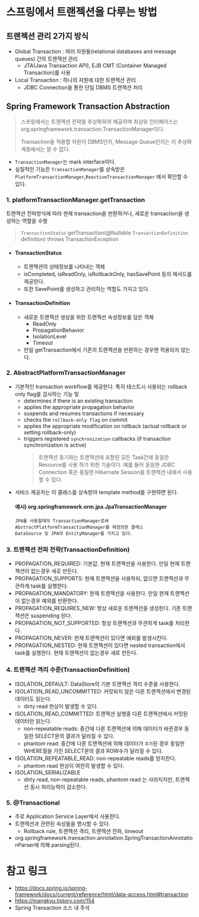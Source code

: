 # 스프링에서 트랜젝션을 다루는 방법

## 트랜젝션 관리 2가지 방식
- Global Transaction : 여러 자원들(relational databases and message queues) 간의 트랜젝션 관리
  - JTA(Java Transaction API), EJB CMT (Container Managed Transaction)를 사용
- Local Transaction : 하나의 자원에 대한 트랜젝션 관리
  - JDBC Connection을 통한 단일 DBMS 트랜젝션 처리

## Spring Framework Transaction Abstraction
> 스프링에서는 트랜젝션 전략을 추상화하여 제공하며 최상위 인터페이스는 org.springframework.transaction.TransactionManager이다. 
> 
> Transaction을 적용할 자원이 DBMS인지, Message Queue인지는 이 추상화 계층에서는 알 수 없다.
- `TransactionManager`는 mark interface이다.
- 실질적인 기능은 `TransactionManager`를 상속받은 `PlatformTransactionManager`,`ReactiveTransactionManager` 에서 확인할 수 있다. 

### 1. platformTransactionManager.getTransaction
트랜젝션 전파방식에 따라 현재 transaction을 반환하거나, 새로운 transaction을 생성하는 역할을 수행
  > `TransactionStatus` getTransaction(@Nullable `TransactionDefinition` definition)
    throws TransactionException

- #### TransactionStatus
  - 트랜젝션의 상태정보를 나타내는 객체
  - isCompleted, isReadOnly, isRollbackOnly, hasSavePoint 등의 메서드를 제공한다.
  - 또한 SavePoint를 생성하고 관리하는 역할도 가지고 있다.

- #### TransactionDefinition
  - 새로운 트랜젝션 생성을 위한 트랜젝션 속성정보를 담은 객체
    - ReadOnly
    - PropagationBehavior
    - IsolationLevel
    - Timeout
  - 만일 getTransaction에서 기존의 트랜젝션을 반환하는 경우엔 적용되지 않는다.

### 2. AbstractPlatformTransactionManager
  - 기본적인 transaction workflow를 제공한다. 특히 테스트시 사용되는 rollback only flag를 검사하는 기능 및 
    - determines if there is an existing transaction
    - applies the appropriate propagation behavior
    - suspends and resumes transactions if necessary
    - checks the `rollback-only flag` on commit
    - applies the appropriate modification on rollback (actual rollback or setting rollback-only)
    - triggers registered `synchronization` callbacks (if transaction synchronization is active)
        > 트랜잭션 동기화는 트랜잭션에 포함된 모든 Task간에 동일한 Resource를 사용 하기 위한 기술이다. 
        > 예를 들어 동일한 JDBC Connection 혹은 동일한 Hibernate Session을 트랜젝션 내에서 사용할 수 있다.  
  - 서비스 제공자는 이 클래스를 상속받아 template method를 구현하면 된다.
      #### 예시) org.springframework.orm.jpa.JpaTransactionManager
        JPA를 사용할때의 TransactionManager로써 AbstractPlatformTransactionManager를 재정의한 클래스
        DataSource 및 JPA의 EntityManager를 가지고 있다.

### 3. 트랜젝션 전파 전략(TransactionDefinition)
  - PROPAGATION_REQUIRED: 기본값. 현재 트랜젝션을 사용한다. 만일 현재 트랜젝션이 없는경우 새로 만든다. 
  - PROPAGATION_SUPPORTS: 현재 트랜젝션을 사용하되, 없으면 트랜젝션과 무관하게 task를 실행한다. 
  - PROPAGATION_MANDATORY: 현재 트랜젝션을 사용한다. 만일 현재 트랜젝션이 없는경우 예외를 반환한다.
  - PROPAGATION_REQUIRES_NEW: 항상 새로운 트랜젝션을 생성한다. 기존 트랜젝션은 suspending 된다.
  - PROPAGATION_NOT_SUPPORTED: 항상 트랜젝션과 무관하게 task를 처리한다.  
  - PROPAGATION_NEVER: 현재 트랜젝션이 있다면 예외를 발생시킨다.
  - PROPAGATION_NESTED: 현재 트랜젝션이 있다면 nested transaction에서 task를 실행한다. 현재 트랜젝션이 없는경우 새로 만든다.

### 4. 트랜젝션 격리 수준(TransactionDefinition)
  - ISOLATION_DEFAULT: DataStore의 기본 트랜젝션 격리 수준을 사용한다.
  - ISOLATION_READ_UNCOMMITTED: 커밋되지 않은 다른 트랜젝션에서 변경된 데이터도 읽는다.
    - dirty read 현상이 발생할 수 있다. 
  - ISOLATION_READ_COMMITTED: 트랜젝션 실행중 다른 트랜젝션에서 커밋된 데이터만 읽는다.
    - non-repeatable reads: 중간에 다른 트랜젝션에 의해 데이터가 바뀐경우 동일한 SELECT문의 결과가 달라질 수 있다.
    - phantom read: 중간에 다른 트랜젝션에 의해 데이터가 `추가`된 경우 동일한 WHERE절을 가진 SELECT문의 결과 ROW수가 달라질 수 있다. 
  - ISOLATION_REPEATABLE_READ: non-repeatable reads를 방지한다. 
    - phantom read 현상이 여전히 발생할 수 있다. 
  - ISOLATION_SERIALIZABLE
    - dirty read, non-repeatable reads, phantom read 는 사라지지만, 트랜젝션 동시 처리능력이 감소한다. 

### 5. @Transactional
  - 주로 Application Service Layer에서 사용한다.
  - 트랜젝션과 관련된 속성들을 명시할 수 있다. 
    - Rollback rule, 트랜젝션 격리, 트랜젝션 전파, timeout
  - org.springframework.transaction.annotation.SpringTransactionAnnotationParser에 의해 parsing된다.

# 참고 링크 
- https://docs.spring.io/spring-framework/docs/current/reference/html/data-access.html#transaction
- https://mangkyu.tistory.com/154
- Spring Transaction 소스 내 주석
